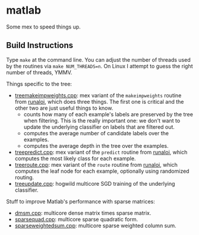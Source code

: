 matlab
==========
Some mex to speed things up.

Build Instructions
------------------

Type `make` at the command line.  You can adjust the number of threads used by the routines via `make NUM_THREADS=n`.  On Linux I attempt to guess the right number of threads, YMMV.

Things specific to the tree:
 * [treemakeimpweights.cpp](treemakeimpweights.cpp): mex variant of the `makeimpweights` routine from [runaloi](../aloi/runaloi.m), which does three things.  The first one is critical and the other two are just useful things to know.
   * counts how many of each example's labels are preserved by the tree when filtering.  This is the really important one: we don't want to update the underlying classifier on labels that are filtered out.
   * computes the average number of candidate labels over the examples.
   * computes the average depth in the tree over the examples.
 * [treepredict.cpp](treepredict.cpp): mex variant of the `predict` routine from [runaloi](../aloi/runaloi.m), which computes the most likely class for each example.
 * [treeroute.cpp](treeroute.cpp): mex variant of the `route` routine from [runaloi](../aloi/runaloi.m), which computes the leaf node for each example, optionally using randomized routing.
 * [treeupdate.cpp](treeupdate.cpp): hogwild multicore SGD training of the underlying classifier.

Stuff to improve Matlab's performance with sparse matrices:

 * [dmsm.cpp](dmsm.cpp): multicore dense matrix times sparse matrix. 
 * [sparsequad.cpp](sparsequad.cpp): multicore sparse quadratic form.
 * [sparseweightedsum.cpp](sparseweightedsum.cpp): multicore sparse weighted column sum.
